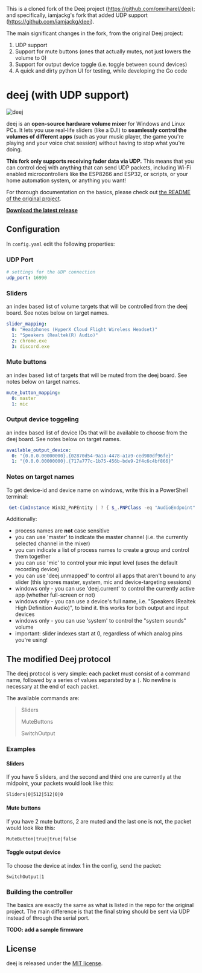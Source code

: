 This is a cloned fork of the Deej project (https://github.com/omriharel/deej); and specifically, iamjackg's fork that added UDP support (https://github.com/iamjackg/deej).

The main significant changes in the fork, from the original Deej project:
1. UDP support
2. Support for mute buttons (ones that actually mutes, not just lowers the volume to 0)
3. Support for output device toggle (i.e. toggle between sound devices)
4. A quick and dirty python UI for testing, while developing the Go code

# deej (with UDP support)

![deej](assets/deejudp-logo.png)

deej is an **open-source hardware volume mixer** for Windows and Linux PCs. It lets you use real-life sliders (like a DJ!) to **seamlessly control the volumes of different apps** (such as your music player, the game you're playing and your voice chat session) without having to stop what you're doing.

**This fork only supports receiving fader data via UDP.** This means that you can control deej with anything that can send UDP packets, including Wi-Fi enabled microcontrollers like the ESP8266 and ESP32, or scripts, or your home automation system, or anything you want!

For thorough documentation on the basics, please check out [the README of the original project](https://github.com/omriharel/deej).

**[Download the latest release](https://github.com/iamjackg/deej/releases/latest)**

## Configuration
In `config.yaml` edit the following properties:

### UDP Port

```yaml
# settings for the UDP connection
udp_port: 16990
```

### Sliders
an index based list of volume targets that will be controlled from the deej board.
See notes below on target names.

```yaml
slider_mapping:
  0: "Headphones (HyperX Cloud Flight Wireless Headset)"
  1: "Speakers (Realtek(R) Audio)"
  2: chrome.exe
  3: discord.exe
```

### Mute buttons
an index based list of targets that will be muted from the deej board.
See notes below on target names.

```yaml
mute_button_mapping:
  0: master
  1: mic
```

### Output device toggeling
an index based list of device IDs that will be available to choose from the deej board.
See notes below on target names.

```yaml
available_output_device:
  0: "{0.0.0.00000000}.{02870d54-9a1a-4478-a1a9-ced980df96fe}"
  1: "{0.0.0.00000000}.{717a777c-1b75-456b-bde9-2f4c6c4bf866}"
```

### Notes on target names
To get device-id and device name on windows, write this in a PowerShell terminal:
```powershell
 Get-CimInstance Win32_PnPEntity | ? { $_.PNPClass -eq "AudioEndpoint" } | Select-Object -Property PNPDeviceID, Name | ForEach-Object { Write-Host "$($_.PNPDeviceID.split('\')[2]) - $($_.Name)" }
```


Additionally:
* process names are **not** case sensitive
* you can use 'master' to indicate the master channel (i.e. the currently selected channel in the mixer)
* you can indicate a list of process names to create a group and control them together
* you can use 'mic' to control your mic input level (uses the default recording device)
* you can use 'deej.unmapped' to control all apps that aren't bound to any slider (this ignores master, system, mic and device-targeting sessions)
* windows only - you can use 'deej.current' to control the currently active app (whether full-screen or not)
* windows only - you can use a device's full name, i.e. "Speakers (Realtek High Definition Audio)", to bind it. this works for both output and input devices
* windows only - you can use 'system' to control the "system sounds" volume
* important: slider indexes start at 0, regardless of which analog pins you're using!


## The modified Deej protocol
The deej protocol is very simple: each packet must consist of a command name, followed by a series of values separated by a `|`. No newline is necessary at the end of each packet.

The available commands are:
> Sliders
> 
> MuteButtons
> 
> SwitchOutput

### Examples
#### Sliders
If you have 5 sliders, and the second and third one are currently at the midpoint, your packets would look like this:

```text
Sliders|0|512|512|0|0
```
#### Mute buttons
If you have 2 mute buttons, 2 are muted and the last one is not, the packet would look like this:

```text
MuteButton|true|true|false
```
#### Toggle output device
To choose the device at index 1 in the config, send the packet:

```text
SwitchOutput|1
```  


### Building the controller

The basics are exactly the same as what is listed in the repo for the original project. The main difference is that the final string should be sent via UDP instead of through the serial port.

**TODO: add a sample firmware**

## License

deej is released under the [MIT license](./LICENSE).
